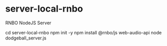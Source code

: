# server-local-rnbo

RNBO NodeJS Server

cd server-local-rnbo
npm init -y
npm install @rnbo/js web-audio-api
node dodgeball_server.js
